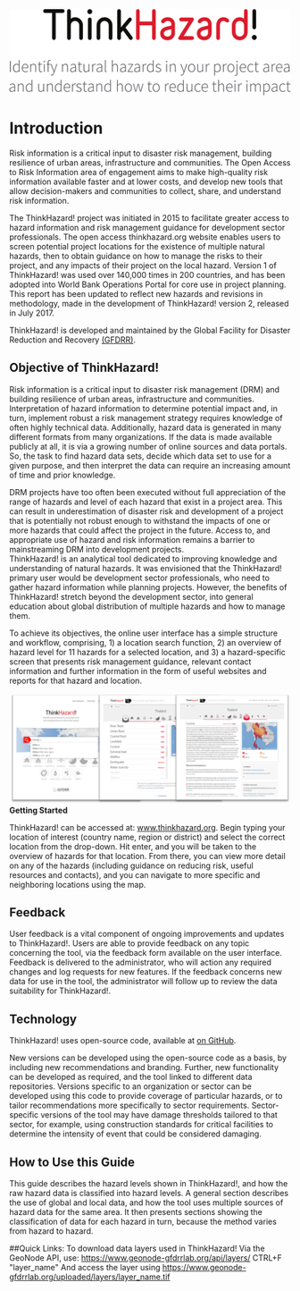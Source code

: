 <div class="c-box-image">
  <img src="images/posts/introduction/ThinkHazard.png" alt="ThinkHazard" width="511" height="154"/>
</div>

# Introduction

Risk information is a critical input to disaster risk management, building resilience of urban areas, infrastructure and communities. The Open Access to Risk Information area of engagement aims to make high-quality risk information available faster and at lower costs, and develop new tools that allow decision-makers and communities to collect, share, and understand risk information. 

The ThinkHazard! project was initiated in 2015 to facilitate greater access to hazard information and risk management guidance for development sector professionals. The open access thinkhazard.org website enables users to screen potential project locations for the existence of multiple natural hazards, then to obtain guidance on how to manage the risks to their project, and any impacts of their project on the local hazard. Version 1 of ThinkHazard! was used over 140,000 times in 200 countries, and has been adopted into World Bank Operations Portal for core use in project planning. This report has been updated to reflect new hazards and revisions in methodology, made in the development of ThinkHazard! version 2, released in July 2017.

ThinkHazard! is developed and maintained by the Global Facility for Disaster Reduction and Recovery <a href="http://gfdrr.org" target="_blank">(GFDRR)</a>.
 
## Objective of ThinkHazard! 
Risk information is a critical input to disaster risk management (DRM) and building resilience of urban areas, infrastructure and communities. Interpretation of hazard information to determine potential impact and, in turn, implement robust a risk management strategy requires knowledge of often highly technical data. Additionally, hazard data is generated in many different formats from many organizations. If the data is made available publicly at all, it is via a growing number of online sources and data portals. So, the task to find hazard data sets, decide which data set to use for a given purpose, and then interpret the data can require an increasing amount of time and prior knowledge. 

DRM projects have too often been executed without full appreciation of the range of hazards and level of each hazard that exist in a project area. This can result in underestimation of disaster risk and development of a project that is potentially not robust enough to withstand the impacts of one or more hazards that could affect the project in the future. Access to, and appropriate use of hazard and risk information remains a barrier to mainstreaming DRM into development projects.  
ThinkHazard! is an analytical tool dedicated to improving knowledge and understanding of natural hazards. It was envisioned that the ThinkHazard! primary user would be development sector professionals, who need to gather hazard information while planning projects. However, the benefits of ThinkHazard! stretch beyond the development sector, into general education about global distribution of multiple hazards and how to manage them. 

To achieve its objectives, the online user interface has a simple structure and workflow, comprising, 1) a location search function, 2) an overview of hazard level for 11 hazards for a selected location, and 3) a hazard-specific screen that presents risk management guidance, relevant contact information and further information in the form of useful websites and reports for that hazard and location. 

<div class="c-box-image">
  <img src="images/posts/introduction/thscreens.png" alt="The three page levels of thinkhazard.org. From left: homepage location search, location overview of all hazards, single hazard level and risk reduction recommendations"/>
</div>


<div class="c-box">
  <span class="box-title"><b>Getting Started</b></span>
  <p>ThinkHazard! can be accessed at: <a href="http://thinkhazard.org" target="_blank">www.thinkhazard.org</a>. Begin typing your location of interest (country name, region or district) and select the correct location from the drop-down. Hit enter, and you will be taken to the overview of hazards for that location. From there, you can view more detail on any of the hazards (including guidance on reducing risk, useful resources and contacts), and you can navigate to more specific and neighboring locations using the map.</p>
</div>

## Feedback
User feedback is a vital component of ongoing improvements and updates to ThinkHazard!. Users are able to provide feedback on any topic concerning the tool, via the feedback form available on the user interface. Feedback is delivered to the administrator, who will action any required changes and log requests for new features. If the feedback concerns new data for use in the tool, the administrator will follow up to review the data suitability for ThinkHazard!. 

## Technology
ThinkHazard! uses open-source code, available at <a href="https://github.com/GFDRR/thinkhazard" target="_blank">on GitHub</a>. 

New versions can be developed using the open-source code as a basis, by including new recommendations and branding. Further, new functionality can be developed as required, and the tool linked to different data repositories. Versions specific to an organization or sector can be developed using this code to provide coverage of particular hazards, or to tailor recommendations more specifically to sector requirements. Sector-specific versions of the tool may have damage thresholds tailored to that sector, for example, using construction standards for critical facilities to determine the intensity of event that could be considered damaging. 

## How to Use this Guide
This guide describes the hazard levels shown in ThinkHazard!, and how the raw hazard data is classified into hazard levels. A general section describes the use of global and local data, and how the tool uses multiple sources of hazard data for the same area. It then presents sections showing the classification of data for each hazard in turn, because the method varies from hazard to hazard.

##Quick Links:
To download data layers used in ThinkHazard! Via the GeoNode API, use:
https://www.geonode-gfdrrlab.org/api/layers/
CTRL+F "layer_name"
And access the layer using https://www.geonode-gfdrrlab.org/uploaded/layers/layer_name.tif

